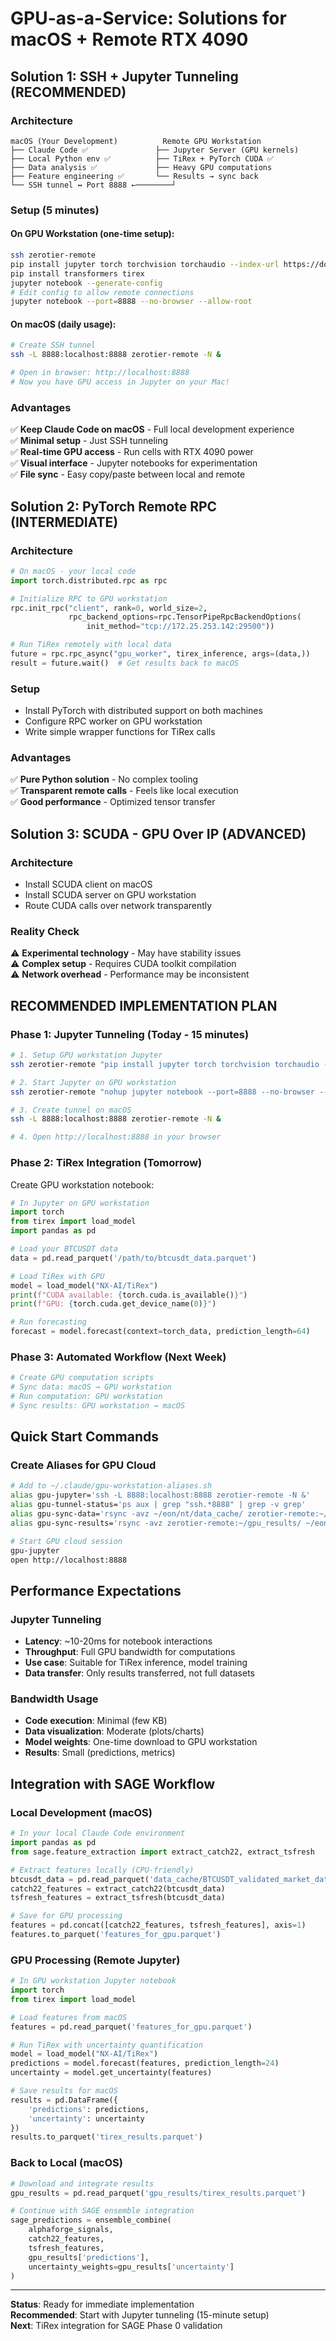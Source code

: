 # GPU-as-a-Service: Solutions for macOS + Remote RTX 4090

## Solution 1: SSH + Jupyter Tunneling (RECOMMENDED)

### Architecture

```
macOS (Your Development)          Remote GPU Workstation
├── Claude Code ✅               ├── Jupyter Server (GPU kernels)
├── Local Python env ✅          ├── TiRex + PyTorch CUDA ✅
├── Data analysis ✅             ├── Heavy GPU computations
├── Feature engineering ✅       └── Results → sync back
└── SSH tunnel ↔ Port 8888 ←────────┘
```

### Setup (5 minutes)

#### On GPU Workstation (one-time setup):

```bash
ssh zerotier-remote
pip install jupyter torch torchvision torchaudio --index-url https://download.pytorch.org/whl/cu121
pip install transformers tirex
jupyter notebook --generate-config
# Edit config to allow remote connections
jupyter notebook --port=8888 --no-browser --allow-root
```

#### On macOS (daily usage):

```bash
# Create SSH tunnel
ssh -L 8888:localhost:8888 zerotier-remote -N &

# Open in browser: http://localhost:8888
# Now you have GPU access in Jupyter on your Mac!
```

### Advantages

✅ **Keep Claude Code on macOS** - Full local development experience\
✅ **Minimal setup** - Just SSH tunneling\
✅ **Real-time GPU access** - Run cells with RTX 4090 power\
✅ **Visual interface** - Jupyter notebooks for experimentation\
✅ **File sync** - Easy copy/paste between local and remote

## Solution 2: PyTorch Remote RPC (INTERMEDIATE)

### Architecture

```python
# On macOS - your local code
import torch.distributed.rpc as rpc

# Initialize RPC to GPU workstation
rpc.init_rpc("client", rank=0, world_size=2,
             rpc_backend_options=rpc.TensorPipeRpcBackendOptions(
                 init_method="tcp://172.25.253.142:29500"))

# Run TiRex remotely with local data
future = rpc.rpc_async("gpu_worker", tirex_inference, args=(data,))
result = future.wait()  # Get results back to macOS
```

### Setup

- Install PyTorch with distributed support on both machines
- Configure RPC worker on GPU workstation
- Write simple wrapper functions for TiRex calls

### Advantages

✅ **Pure Python solution** - No complex tooling\
✅ **Transparent remote calls** - Feels like local execution\
✅ **Good performance** - Optimized tensor transfer

## Solution 3: SCUDA - GPU Over IP (ADVANCED)

### Architecture

- Install SCUDA client on macOS
- Install SCUDA server on GPU workstation
- Route CUDA calls over network transparently

### Reality Check

⚠️ **Experimental technology** - May have stability issues\
⚠️ **Complex setup** - Requires CUDA toolkit compilation\
⚠️ **Network overhead** - Performance may be inconsistent

## RECOMMENDED IMPLEMENTATION PLAN

### Phase 1: Jupyter Tunneling (Today - 15 minutes)

```bash
# 1. Setup GPU workstation Jupyter
ssh zerotier-remote "pip install jupyter torch torchvision torchaudio --index-url https://download.pytorch.org/whl/cu121"

# 2. Start Jupyter on GPU workstation
ssh zerotier-remote "nohup jupyter notebook --port=8888 --no-browser --ip=0.0.0.0 --allow-root > jupyter.log 2>&1 &"

# 3. Create tunnel on macOS
ssh -L 8888:localhost:8888 zerotier-remote -N &

# 4. Open http://localhost:8888 in your browser
```

### Phase 2: TiRex Integration (Tomorrow)

Create GPU workstation notebook:

```python
# In Jupyter on GPU workstation
import torch
from tirex import load_model
import pandas as pd

# Load your BTCUSDT data
data = pd.read_parquet('/path/to/btcusdt_data.parquet')

# Load TiRex with GPU
model = load_model("NX-AI/TiRex")
print(f"CUDA available: {torch.cuda.is_available()}")
print(f"GPU: {torch.cuda.get_device_name(0)}")

# Run forecasting
forecast = model.forecast(context=torch_data, prediction_length=64)
```

### Phase 3: Automated Workflow (Next Week)

```bash
# Create GPU computation scripts
# Sync data: macOS → GPU workstation
# Run computation: GPU workstation
# Sync results: GPU workstation → macOS
```

## Quick Start Commands

### Create Aliases for GPU Cloud

```bash
# Add to ~/.claude/gpu-workstation-aliases.sh
alias gpu-jupyter='ssh -L 8888:localhost:8888 zerotier-remote -N &'
alias gpu-tunnel-status='ps aux | grep "ssh.*8888" | grep -v grep'
alias gpu-sync-data='rsync -avz ~/eon/nt/data_cache/ zerotier-remote:~/gpu_data/'
alias gpu-sync-results='rsync -avz zerotier-remote:~/gpu_results/ ~/eon/nt/gpu_results/'

# Start GPU cloud session
gpu-jupyter
open http://localhost:8888
```

## Performance Expectations

### Jupyter Tunneling

- **Latency**: ~10-20ms for notebook interactions
- **Throughput**: Full GPU bandwidth for computations
- **Use case**: Suitable for TiRex inference, model training
- **Data transfer**: Only results transferred, not full datasets

### Bandwidth Usage

- **Code execution**: Minimal (few KB)
- **Data visualization**: Moderate (plots/charts)
- **Model weights**: One-time download to GPU workstation
- **Results**: Small (predictions, metrics)

## Integration with SAGE Workflow

### Local Development (macOS)

```python
# In your local Claude Code environment
import pandas as pd
from sage.feature_extraction import extract_catch22, extract_tsfresh

# Extract features locally (CPU-friendly)
btcusdt_data = pd.read_parquet('data_cache/BTCUSDT_validated_market_data.parquet')
catch22_features = extract_catch22(btcusdt_data)
tsfresh_features = extract_tsfresh(btcusdt_data)

# Save for GPU processing
features = pd.concat([catch22_features, tsfresh_features], axis=1)
features.to_parquet('features_for_gpu.parquet')
```

### GPU Processing (Remote Jupyter)

```python
# In GPU workstation Jupyter notebook
import torch
from tirex import load_model

# Load features from macOS
features = pd.read_parquet('features_for_gpu.parquet')

# Run TiRex with uncertainty quantification
model = load_model("NX-AI/TiRex")
predictions = model.forecast(features, prediction_length=24)
uncertainty = model.get_uncertainty(features)

# Save results for macOS
results = pd.DataFrame({
    'predictions': predictions,
    'uncertainty': uncertainty
})
results.to_parquet('tirex_results.parquet')
```

### Back to Local (macOS)

```python
# Download and integrate results
gpu_results = pd.read_parquet('gpu_results/tirex_results.parquet')

# Continue with SAGE ensemble integration
sage_predictions = ensemble_combine(
    alphaforge_signals,
    catch22_features,
    tsfresh_features,
    gpu_results['predictions'],
    uncertainty_weights=gpu_results['uncertainty']
)
```

---

**Status**: Ready for immediate implementation\
**Recommended**: Start with Jupyter tunneling (15-minute setup)\
**Next**: TiRex integration for SAGE Phase 0 validation
